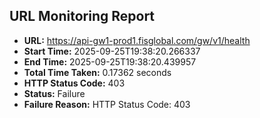 ## URL Monitoring Report

- **URL:** https://api-gw1-prod1.fisglobal.com/gw/v1/health
- **Start Time:** 2025-09-25T19:38:20.266337
- **End Time:** 2025-09-25T19:38:20.439957
- **Total Time Taken:** 0.17362 seconds
- **HTTP Status Code:** 403
- **Status:** Failure
- **Failure Reason:** HTTP Status Code: 403
